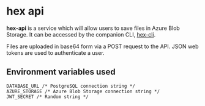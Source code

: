 # hex api

**hex-api** is a service which will allow users to save files in Azure Blob Storage. It can be accessed by the companion CLI, [hex-cli](https://github.com/MrVSiK/hex-cli).

Files are uploaded in base64 form via a POST request to the API. JSON web tokens are used to authenticate a user.

## Environment variables used
```
DATABASE_URL /* PostgreSQL connection string */
AZURE_STORAGE /* Azure Blob Storage connection string */
JWT_SECRET /* Random string */
```
